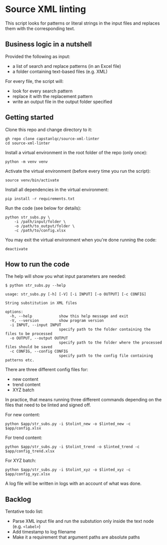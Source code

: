 # Source XML linting

This script looks for patterns or literal strings in the input files and replaces them with the corresponding text.

## Business logic in a nutshell

Provided the following as input: 

- a list of search and replace patterns (in an Excel file)
- a folder containing text-based files (e.g. XML)

For every file, the script will:

- look for every search pattern
- replace it with the replacement pattern
- write an output file in the output folder specified

## Getting started

Clone this repo and change directory to it:

```
gh repo clone capstanlqc/source-xml-linter
cd source-xml-linter
```

Install a virtual environment in the root folder of the repo (only once):

```
python -m venv venv
```

Activate the virtual environment (before every time you run the script):

```
source venv/bin/activate
```

Install all dependencies in the virtual environment: 

```
pip install -r requirements.txt
```

Run the code (see below for details): 

```
python str_subs.py \
    -i /path/input/folder \
    -o /path/to_output/folder \
    -c /path/to/config.xlsx
```
<!-- e.g.
python techedit_substitution.py \
    -i $(readlink -f 01_orig) \
    -o $(readlink -f 03_edit_auto/) \
    -c config.xlsx
-->


You may exit the virtual environment when you're done running the code:

```
deactivate
```

## How to run the code

The help will show you what input parameters are needed: 

```
$ python str_subs.py --help

usage: str_subs.py [-h] [-V] [-i INPUT] [-o OUTPUT] [-c CONFIG]

String substitution in XML files

options:
  -h, --help            show this help message and exit
  -V, --version         show program version
  -i INPUT, --input INPUT
                        specify path to the folder containing the files to be processed
  -o OUTPUT, --output OUTPUT
                        specify path to the folder where the processed files should be saved
  -c CONFIG, --config CONFIG
                        specify path to the config file containing patterns etc.
```

There are three different config files for: 

- new content
- trend content
- XYZ batch

In practice, that means running three different commands depending on the files that need to be linted and signed off.

For new content: 

```
python $app/str_subs.py -i $tolint_new -o $linted_new -c $app/config.xlsx 
```

For trend content: 

```
python $app/str_subs.py -i $tolint_trend -o $linted_trend -c $app/config_trend.xlsx 
```

For XYZ batch: 

```
python $app/str_subs.py -i $tolint_xyz -o $linted_xyz -c $app/config_xyz.xlsx 
```

A log file will be written in logs with an account of what was done.

## Backlog

Tentative todo list: 

- Parse XML input file and run the substution only inside the text node (e.g. `<label>`)
- Add timestamp to log filename
- Make it a requirement that argument paths are absolute paths
